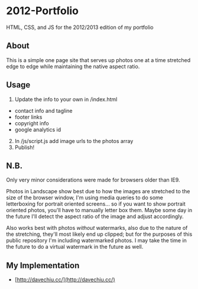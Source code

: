 # 2012-Portfolio

HTML, CSS, and JS for the 2012/2013 edition of my portfolio

## About

This is a simple one page site that serves up photos one at a time stretched edge to edge while maintaining the native aspect ratio.

## Usage

1. Update the info to your own in /index.html
  * contact info and tagline
  * footer links
  * copyright info
  * google analytics id
2. In /js/script.js add image urls to the photos array
3. Publish!

## N.B.

Only very minor considerations were made for browsers older than IE9.

Photos in Landscape show best due to how the images are stretched to the size of the browser window, I'm using media queries to do some letterboxing for portrait oriented screens... so if you want to show portrait oriented photos, you'll have to manually letter box them. Maybe some day in the future I'll detect the aspect ratio of the image and adjust accordingly.

Also works best with photos _without_ watermarks, also due to the nature of the stretching, they'll most likely end up clipped; but for the purposes of this public repository I'm including watermarked photos. I may take the time in the future to do a virtual watermark in the future as well.

## My Implementation

* [http://davechiu.cc/](http://davechiu.cc/)
